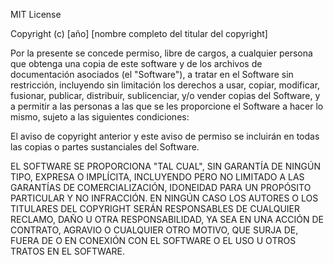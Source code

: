 MIT License

Copyright (c) [año] [nombre completo del titular del copyright]

Por la presente se concede permiso, libre de cargos, a cualquier persona que obtenga una copia
de este software y de los archivos de documentación asociados (el "Software"), a tratar
en el Software sin restricción, incluyendo sin limitación los derechos a usar, copiar, modificar,
fusionar, publicar, distribuir, sublicenciar, y/o vender copias del Software, y a permitir a las
personas a las que se les proporcione el Software a hacer lo mismo, sujeto a las siguientes
condiciones:

El aviso de copyright anterior y este aviso de permiso se incluirán en todas las copias o
partes sustanciales del Software.

EL SOFTWARE SE PROPORCIONA "TAL CUAL", SIN GARANTÍA DE NINGÚN TIPO, EXPRESA O
IMPLÍCITA, INCLUYENDO PERO NO LIMITADO A LAS GARANTÍAS DE COMERCIALIZACIÓN,
IDONEIDAD PARA UN PROPÓSITO PARTICULAR Y NO INFRACCIÓN. EN NINGÚN CASO LOS
AUTORES O LOS TITULARES DEL COPYRIGHT SERÁN RESPONSABLES DE CUALQUIER RECLAMO,
DAÑO U OTRA RESPONSABILIDAD, YA SEA EN UNA ACCIÓN DE CONTRATO, AGRAVIO O CUALQUIER
OTRO MOTIVO, QUE SURJA DE, FUERA DE O EN CONEXIÓN CON EL SOFTWARE O EL USO U
OTROS TRATOS EN EL SOFTWARE.
